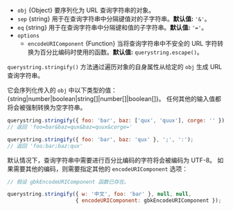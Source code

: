 <!-- YAML
added: v0.1.25
-->

* `obj` {Object} 要序列化为 URL 查询字符串的对象。
* `sep` {string} 用于在查询字符串中分隔键值对的子字符串。**默认值:** `'&'`。
* `eq` {string} 用于在查询字符串中分隔键和值的子字符串。**默认值:** `'='`。
* `options`
  * `encodeURIComponent` {Function} 当将查询字符串中不安全的 URL 字符转换为百分比编码时使用的函数。**默认值:** `querystring.escape()`。

`querystring.stringify()` 方法通过遍历对象的自身属性从给定的 `obj` 生成 URL 查询字符串。

它会序列化传入的 `obj` 中以下类型的值：{string|number|boolean|string[]|number[]|boolean[]}。
任何其他的输入值都将会被强制转换为空字符串。

```js
querystring.stringify({ foo: 'bar', baz: ['qux', 'quux'], corge: '' });
// 返回 'foo=bar&baz=qux&baz=quux&corge='

querystring.stringify({ foo: 'bar', baz: 'qux' }, ';', ':');
// 返回 'foo:bar;baz:qux'
```

默认情况下，查询字符串中需要进行百分比编码的字符将会被编码为 UTF-8。
如果需要其他的编码，则需要指定其他的 `encodeURIComponent` 选项：


```js
// 假设 gbkEncodeURIComponent 函数已存在。

querystring.stringify({ w: '中文', foo: 'bar' }, null, null,
                      { encodeURIComponent: gbkEncodeURIComponent });
```

